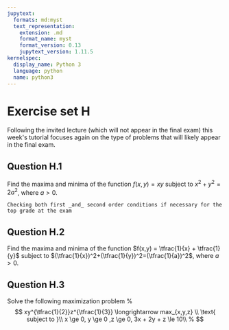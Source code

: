 ```yaml
---
jupytext:
  formats: md:myst
  text_representation:
    extension: .md
    format_name: myst
    format_version: 0.13
    jupytext_version: 1.11.5
kernelspec:
  display_name: Python 3
  language: python
  name: python3
---
```


# Exercise set H

Following the invited lecture (which will not appear in the final exam) this week's tutorial focuses again on the type of problems that will likely appear in the final exam.

## Question H.1

Find the maxima and minima of the function $f(x,y) = xy$ subject to $x^2+y^2=2a^2$, where $a>0$.

```{hint}
Checking both first _and_ second order conditions if necessary for the top grade at the exam
```

## Question H.2

Find the maxima and minima of the function $f(x,y) = \tfrac{1}{x} + \tfrac{1}{y}$ subject to $(\tfrac{1}{x})^2+(\tfrac{1}{y})^2=(\tfrac{1}{a})^2$, where $a>0$.

## Question H.3

Solve the following maximization problem
%
$$
xy^{\tfrac{1}{2}}z^{\tfrac{1}{3}} \longrightarrow max_{x,y,z}
\\
\text{ subject to }\\
x \ge 0, y \ge 0 ,z \ge 0,
3x + 2y + z \le 10\\
%
$$

